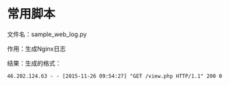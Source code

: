 # 常用脚本

文件名：sample_web_log.py 

作用：生成Nginx日志

结果：生成的格式：

```xml
46.202.124.63 - - [2015-11-26 09:54:27] "GET /view.php HTTP/1.1" 200 0 "http://www.google.cn/search?q=hadoop" "Mozilla/5.0 (compatible; MSIE 10.0; Windows NT 6.2; Trident/6.0)" "-" 
```

